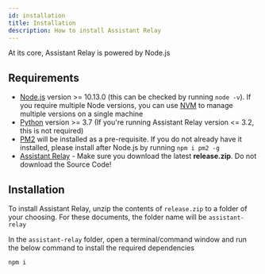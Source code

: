 ```yaml
---
id: installation
title: Installation
description: How to install Assistant Relay
---
```


At its core, Assistant Relay is powered by Node.js
## Requirements
* [Node.js](https://nodejs.org/en/) version >= 10.13.0 (this can be checked by running `node -v`). If you require multiple Node versions, you can use [NVM](https://github.com/nvm-sh/nvm) to manage multiple versions on a single machine
* [Python](https://www.python.org/downloads/) version >= 3.7 (If you're running Assistant Relay version <= 3.2, this is not required)
* [PM2](https://pm2.keymetrics.io/) will be installed as a pre-requisite. If you do not already have it installed, please install after Node.js by running `npm i pm2 -g`
* [Assistant Relay](https://github.com/greghesp/assistant-relay/releases) - Make sure you download the latest **release.zip**.  Do not download the Source Code!

## Installation

To install Assistant Relay, unzip the contents of `release.zip` to a folder of your choosing. For these documents, the folder name will be `assistant-relay`

In the `assistant-relay` folder, open a terminal/command window and run the below command to install the required dependencies
```
npm i
``` 











